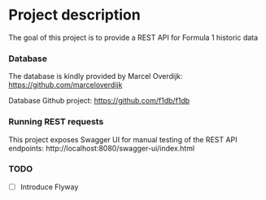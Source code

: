 # Project description
The goal of this project is to provide a REST API
for Formula 1 historic data

### Database
The database is kindly provided by Marcel Overdijk: https://github.com/marceloverdijk

Database Github project: https://github.com/f1db/f1db

### Running REST requests
This project exposes Swagger UI for manual testing of the REST API endpoints: http://localhost:8080/swagger-ui/index.html

### TODO
- [ ] Introduce Flyway